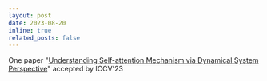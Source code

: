 ```yaml
---
layout: post
date: 2023-08-20
inline: true
related_posts: false
---
```


One paper "[Understanding Self-attention Mechanism via Dynamical System Perspective](https://arxiv.org/pdf/2308.09939.pdf)" accepted by ICCV'23

